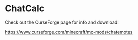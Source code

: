 # ChatCalc

Check out the CurseForge page for info and download!

https://www.curseforge.com/minecraft/mc-mods/chatemotes
